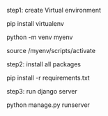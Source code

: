 step1: create Virtual environment

pip install virtualenv

python -m venv myenv

source /myenv/scripts/activate

step2: install all packages

pip install -r requirements.txt



step3: run django server

python manage.py runserver
